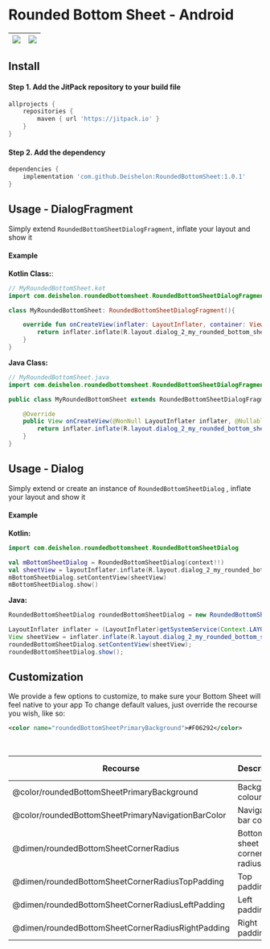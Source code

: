 # Rounded Bottom Sheet - Android


|  [![](https://github.com/Deishelon/RoundedBottomSheet/raw/master/screenshots/Rounded-Example-400_framed.png)](https://github.com/Deishelon/RoundedBottomSheet/raw/master/screenshots/Rounded-Example-Full_framed.png)   |  [![](https://github.com/Deishelon/RoundedBottomSheet/raw/master/screenshots/def_framed_400.png)](https://github.com/Deishelon/RoundedBottomSheet/raw/master/screenshots/Rounded-Example-Full_framed.png)  |
| ------------- |:-------------:|


## Install

#### Step 1. Add the JitPack repository to your build file
```gradle
allprojects {
    repositories {
        maven { url 'https://jitpack.io' }
    }
}
```

#### Step 2. Add the dependency
```gradle
dependencies {
    implementation 'com.github.Deishelon:RoundedBottomSheet:1.0.1'
}
```

## Usage - DialogFragment

Simply extend `RoundedBottomSheetDialogFragment`, inflate your layout and show it

#### Example

**Kotlin Class:**:
```kotlin
// MyRoundedBottomSheet.kot
import com.deishelon.roundedbottomsheet.RoundedBottomSheetDialogFragment

class MyRoundedBottomSheet: RoundedBottomSheetDialogFragment(){

    override fun onCreateView(inflater: LayoutInflater, container: ViewGroup?, savedInstanceState: Bundle?): View? {
        return inflater.inflate(R.layout.dialog_2_my_rounded_bottom_sheet, container, false)
    }
}
```

**Java Class:**
```java
// MyRoundedBottomSheet.java
import com.deishelon.roundedbottomsheet.RoundedBottomSheetDialogFragment;

public class MyRoundedBottomSheet extends RoundedBottomSheetDialogFragment {

    @Override
    public View onCreateView(@NonNull LayoutInflater inflater, @Nullable ViewGroup container, @Nullable Bundle savedInstanceState) {
        return inflater.inflate(R.layout.dialog_2_my_rounded_bottom_sheet, container, false);
    }
}
```

## Usage - Dialog

Simply extend or create an instance of `RoundedBottomSheetDialog` , inflate your layout and show it

#### Example

**Kotlin:**
```kotlin
import com.deishelon.roundedbottomsheet.RoundedBottomSheetDialog

val mBottomSheetDialog = RoundedBottomSheetDialog(context!!)
val sheetView = layoutInflater.inflate(R.layout.dialog_2_my_rounded_bottom_sheet, null)
mBottomSheetDialog.setContentView(sheetView)
mBottomSheetDialog.show()
```

**Java:**
```java
RoundedBottomSheetDialog roundedBottomSheetDialog = new RoundedBottomSheetDialog( this );

LayoutInflater inflater = (LayoutInflater)getSystemService(Context.LAYOUT_INFLATER_SERVICE);
View sheetView = inflater.inflate(R.layout.dialog_2_my_rounded_bottom_sheet, null);
roundedBottomSheetDialog.setContentView(sheetView);
roundedBottomSheetDialog.show();
```

## Customization

We provide a few options to customize, to make sure your Bottom Sheet will feel native to your app
To change default values, just override the recourse you wish, like so:

```xml
<color name="roundedBottomSheetPrimaryBackground">#F06292</color>
```

&nbsp;

| Recourse                                                  | Description                   | Default value     |
| -------------                                             | -------------                 | -------------     |
| @color/roundedBottomSheetPrimaryBackground                | Background colour             | #FFFFFFFF         |
| @color/roundedBottomSheetPrimaryNavigationBarColor        | Navigation bar colour         | #FFFFFFFF         |
| @dimen/roundedBottomSheetCornerRadius                     | Bottom sheet corner radius    | 16dp              |
| @dimen/roundedBottomSheetCornerRadiusTopPadding           | Top padding                   | 8dp               |
| @dimen/roundedBottomSheetCornerRadiusLeftPadding          | Left padding                  | 8dp               |
| @dimen/roundedBottomSheetCornerRadiusRightPadding         | Right padding                 | 8dp               |
